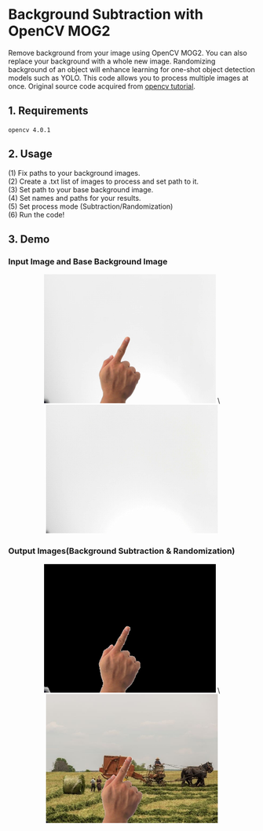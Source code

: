 # Background Subtraction with OpenCV MOG2
Remove background from your image using OpenCV MOG2. You can also replace your background with a whole new image. Randomizing background of an object will enhance learning for one-shot object detection models such as YOLO. This code allows you to process multiple images at once. Original source code acquired from [opencv tutorial](https://docs.opencv.org/master/d1/dc5/tutorial_background_subtraction.html).

## 1. Requirements
```
opencv 4.0.1
```

## 2. Usage
(1) Fix paths to your background images.<br/> 
(2) Create a .txt list of images to process and set path to it.<br/>
(3) Set path to your base background image.<br/>
(4) Set names and paths for your results.<br/>
(5) Set process mode (Subtraction/Randomization)<br/>
(6) Run the code!<br/>

## 3. Demo
### Input Image and Base Background Image
<p align="center">
  <img width="350" src="https://github.com/taehyunzzz/background_processing/blob/master/samples/input.jpg" alt="Input"> \
  <img width="350" src="https://github.com/taehyunzzz/background_processing/blob/master/samples/base_background.jpg" alt="Background">
</p>

### Output Images(Background Subtraction & Randomization)
<p align="center">
  <img width="350" src="https://github.com/taehyunzzz/background_processing/blob/master/samples/output_subtracted.jpg" alt="Background Subtraction"> \
  <img width="350" src="https://github.com/taehyunzzz/background_processing/blob/master/samples/output_random.jpg" alt="Background Randomization">
</p>

